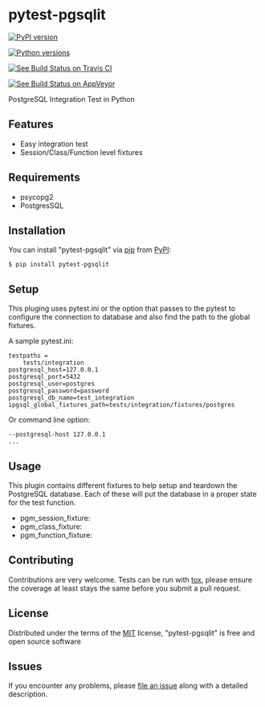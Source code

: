 # pytest-pgsqlit

[![PyPI version][]][1]

[![Python versions][]][1]

[![See Build Status on Travis CI][]][2]

[![See Build Status on AppVeyor][]][3]

PostgreSQL Integration Test in Python

## Features

-   Easy integration test
-   Session/Class/Function level fixtures

## Requirements

-   psycopg2
-   PostgresSQL

## Installation

You can install "pytest-pgsqlit" via [pip][] from [PyPI][]:

    $ pip install pytest-pgsqlit

## Setup

This pluging uses pytest.ini or the option that passes to the pytest
to configure the connection to database and also find the path to 
the global fixtures.

A sample pytest.ini:
```
testpaths =
    tests/integration
postgresql_host=127.0.0.1
postgresql_port=5432
postgresql_user=postgres
postgresql_password=password
postgresql_db_name=test_integration
ipgsql_global_fixtures_path=tests/integration/fixtures/postgres
```
Or command line option:
```
--postgresql-host 127.0.0.1
...
```


## Usage

This plugin contains different fixtures to help setup and 
teardown the PostgreSQL database. Each of these will put 
the database in a proper state for the test function.

- pgm_session_fixture:
- pgm_class_fixture:
- pgm_function_fixture:


## Contributing

Contributions are very welcome. Tests can be run with [tox][], please
ensure the coverage at least stays the same before you submit a pull
request.

## License

Distributed under the terms of the [MIT][] license, "pytest-pgsqlit" is
free and open source software

## Issues

If you encounter any problems, please [file an issue][] along with a
detailed description.

  [PyPI version]: https://img.shields.io/pypi/v/pytest-ipgsql.svg
  [1]: https://pypi.org/project/pytest-ipgsql
  [Python versions]: https://img.shields.io/pypi/pyversions/pytest-ipgsql.svg
  [See Build Status on Travis CI]: https://travis-ci.org/mahyar-m/pytest-ipgsql.svg?branch=master
  [2]: https://travis-ci.org/mahyar-m/pytest-ipgsql
  [See Build Status on AppVeyor]: https://ci.appveyor.com/api/projects/status/github/mahyar-m/pytest-ipgsql?branch=master
  [3]: https://ci.appveyor.com/project/mahyar-m/pytest-ipgsql/branch/master
  [pytest]: https://github.com/pytest-dev/pytest
  [Cookiecutter]: https://github.com/audreyr/cookiecutter
  [@hackebrot]: https://github.com/hackebrot
  [cookiecutter-pytest-plugin]: https://github.com/pytest-dev/cookiecutter-pytest-plugin
  [pip]: https://pypi.org/project/pip/
  [PyPI]: https://pypi.org/project
  [tox]: https://tox.readthedocs.io/en/latest/
  [MIT]: http://opensource.org/licenses/MIT
  [file an issue]: https://github.com/mahyar-m/pytest-ipgsql/issues